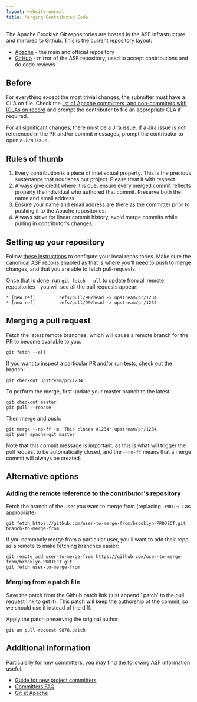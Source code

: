 ```yaml
---
layout: website-normal
title: Merging Contributed Code
---
```


The Apache Brooklyn Git repositories are hosted in the ASF infrastructure and mirrored to Github. This is the current
repository layout:

- [Apache](https://git-wip-us.apache.org/repos/asf?s=brooklyn) - the main and official repository
- [GitHub](https://github.com/apache/brooklyn) - mirror of the ASF repository, used to accept contributions
  and do code reviews


Before
------

For everything except the most trivial changes, the submitter must have a CLA on file. Check the [list of Apache
committers, and non-commiters with ICLAs on record](https://people.apache.org/committer-index.html) and prompt the
contributor to file an appropriate CLA if required.

For all significant changes, there must be a Jira issue. If a Jira issue is not referenced in the PR and/or commit
messages, prompt the contributor to open a Jira issue.


Rules of thumb
--------------

1. Every contribution is a piece of intellectual property.  This is the precious sustenance that nourishes our
   project.  Please treat it with respect.
2. Always give credit where it is due, ensure every merged commit reflects properly the individual who authored that
   commit.  Preserve both the name and email address.
3. Ensure your name and email address are there as the committer prior to pushing it to the Apache repositories.
4. Always strive for linear commit history, avoid merge commits while pulling in contributor's changes.


Setting up your repository
--------------------------

Follow [these instructions](../code/git-more.html) to configure your local repositories.
Make sure the canonical ASF repo is enabled as that is where you'll need to push to merge changes,
and that you are able to fetch pull-requests.

Once that is done, run `git fetch --all` to update from all remote repositories - you will see all the pull requests appear:

    * [new ref]         refs/pull/98/head -> upstream/pr/1234
    * [new ref]         refs/pull/99/head -> upstream/pr/1235


Merging a pull request
----------------------

Fetch the latest remote branches, which will cause a remote branch for the PR to become available to you.

    git fetch --all

If you want to inspect a particular PR and/or run tests, check out the branch:

    git checkout upstream/pr/1234

To perform the merge, first update your master branch to the latest:

    git checkout master
    git pull --rebase

Then merge and push:

    git merge --no-ff -m 'This closes #1234' upstream/pr/1234
    git push apache-git master

Note that this commit message is important, as this is what will trigger the
pull request to be automatically closed, and the `--no-ff` means that a merge
commit will always be created.


Alternative options
-------------------

### Adding the remote reference to the contributor's repository

Fetch the branch of the user you want to merge from (replacing `-PROJECT` as appropriate):

    git fetch https://github.com/user-to-merge-from/brooklyn-PROJECT.git branch-to-merge-from

If you commonly merge from a particular user, you'll want to add their repo as a remote to make fetching branches easier:

    git remote add user-to-merge-from https://github.com/user-to-merge-from/brooklyn-PROJECT.git
    git fetch user-to-merge-from


### Merging from a patch file

Save the patch from the Github patch link (just append '.patch' to the pull request link to get it). This patch will
keep the authorship of the commit, so we should use it instead of the diff.

Apply the patch preserving the original author:

    git am pull-request-9876.patch


Additional information
----------------------

Particularly for new committers, you may find the following ASF information useful:

* [Guide for new project committers](https://www.apache.org/dev/new-committers-guide.html)
* [Committers FAQ](https://www.apache.org/dev/committers.html)
* [Git at Apache](https://git-wip-us.apache.org/)


